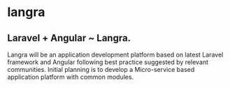 # langra
## Laravel + Angular ~ Langra.
Langra will be an application development platform based on latest Laravel framework and Angular following best practice suggested by relevant communities. Initial planning is to develop a Micro-service based application platform with common modules.  
